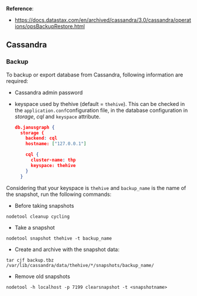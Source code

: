 

**Reference**: 

- https://docs.datastax.com/en/archived/cassandra/3.0/cassandra/operations/opsBackupRestore.html

## Cassandra

### Backup

To backup or export database from Cassandra, following information are required: 

- Cassandra admin password

- keyspace used by thehive (default = `thehive`). This can be checked in the `application.conf`configuration file, in the database configuration in *storage*, *cql* and `keyspace` attribute. 

    ```json
    db.janusgraph {
      storage {
        backend: cql
        hostname: ["127.0.0.1"]
    
        cql {
          cluster-name: thp
          keyspace: thehive
        }
      }
    ```

    

Considering that your keyspace is `thehive` and `backup_name` is the name of the snapshot, run the following commands:

- Before taking snapshots

```
nodetool cleanup cycling
```

- Take a snapshot
```
nodetool snapshot thehive -t backup_name
```

- Create and archive with the snapshot data: 

```
tar cjf backup.tbz /var/lib/cassandra/data/thehive/*/snapshots/backup_name/
```

- Remove old snapshots
```
nodetool -h localhost -p 7199 clearsnapshot -t <snapshotname>
```


